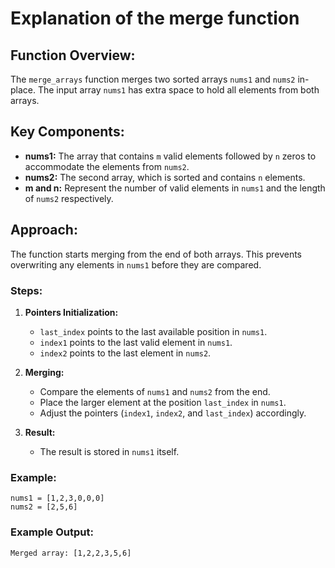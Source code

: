 # Explanation of the merge function

## Function Overview:
The `merge_arrays` function merges two sorted arrays `nums1` and `nums2` in-place. The input array `nums1` has extra space to hold all elements from both arrays.

## Key Components:
- **nums1:** The array that contains `m` valid elements followed by `n` zeros to accommodate the elements from `nums2`.
- **nums2:** The second array, which is sorted and contains `n` elements.
- **m and n:** Represent the number of valid elements in `nums1` and the length of `nums2` respectively.

## Approach:
The function starts merging from the end of both arrays. This prevents overwriting any elements in `nums1` before they are compared.

### Steps:
1. **Pointers Initialization:** 
   - `last_index` points to the last available position in `nums1`.
   - `index1` points to the last valid element in `nums1`.
   - `index2` points to the last element in `nums2`.

2. **Merging:** 
   - Compare the elements of `nums1` and `nums2` from the end.
   - Place the larger element at the position `last_index` in `nums1`.
   - Adjust the pointers (`index1`, `index2`, and `last_index`) accordingly.

3. **Result:** 
   - The result is stored in `nums1` itself.

### Example:
```
nums1 = [1,2,3,0,0,0]
nums2 = [2,5,6]
```

### Example Output:
```
Merged array: [1,2,2,3,5,6]
```

